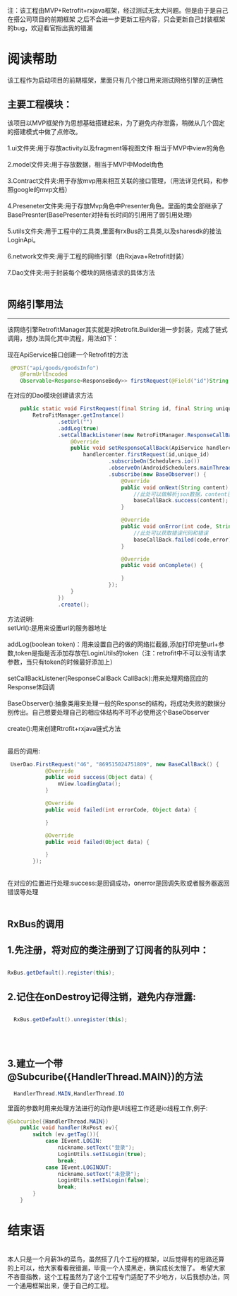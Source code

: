 注：该工程由MVP+Retrofit+rxjava框架，经过测试无太大问题。但是由于是自己在搭公司项目的前期框架
之后不会进一步更新工程内容，只会更新自己封装框架的bug，欢迎看官指出我的错漏

阅读帮助
===
该工程作为启动项目的前期框架，里面只有几个接口用来测试网络引擎的正确性<br/>

主要工程模块：
---
该项目以MVP框架作为思想基础搭建起来，为了避免内存泄露，稍微从几个固定的搭建模式中做了点修改。<br/>
<br/>
1.ui文件夹:用于存放activity以及fragment等视图文件 相当于MVP中view的角色<br/>
<br/>
2.model文件夹:用于存放数据，相当于MVP中Model角色<br/>
<br/>
3.Contract文件夹:用于存放mvp用来相互关联的接口管理，（用法详见代码，和参照google的mvp文档）<br/>
<br/>
4.Preseneter文件夹:用于存放Mvp角色中Presenter角色。里面的类全部继承了BasePresnter(BasePresenter对持有长时间的引用用了弱引用处理)<br/>
<br/>
5.utils文件夹:用于工程中的工具类,里面有rxBus的工具类,以及sharesdk的接法LoginApi。<br/>
<br/>
6.network文件夹:用于工程的网络引擎（由Rxjava+Retrofit封装）<br/>
<br/>
7.Dao文件夹:用于封装每个模块的网络请求的具体方法<br/>
<br/>

## 网络引擎用法
---

该网络引擎RetrofitManager其实就是对Retrofit.Builder进一步封装，完成了链式调用，想办法简化其中流程，用法如下：<br/>
<br/>
现在ApiService接口创建一个Retrofit的方法<br/>
```Java
 @POST("api/goods/goodsInfo")
    @FormUrlEncoded
    Observable<Response<ResponseBody>> firstRequest(@Field("id")String id, @Field("unique_id")String unique_id);
```
在对应的Dao模块创建请求方法
```Java
	public static void FirstRequest(final String id, final String unique_id, final BaseCallBack baseCallBack){
        RetroFitManager.getInstance()
                .setUrl("")
                .addLog(true)
                .setCallBackListener(new RetroFitManager.ResponseCallBack() {
                    @Override
                    public void setResponseCallBack(ApiService handlercenter) {
                        handlercenter.firstRequest(id,unique_id)
                                .subscribeOn(Schedulers.io())
                                .observeOn(AndroidSchedulers.mainThread())
                                .subscribe(new BaseObserver() {
                                    @Override
                                    public void onNext(String content) {
                                        //此处可以做解析json数据，content已经去掉了code和message
                                        baseCallBack.success(content);
                                    }

                                    @Override
                                    public void onError(int code, String error) {
                                        //此处可以获取错误代码和错误
                                        baseCallBack.failed(code,error);
                                    }

                                    @Override
                                    public void onComplete() {

                                    }
                                });
                    }
                })
                .create();
```

方法说明:<br/>
setUrl():是用来设置url的服务器地址<br/>
<br/>
addLog(boolean token)：用来设置自己的做的网络拦截器,添加打印完整url+参数,token是指是否添加存放在LoginUtils的token（注：retrofit中不可以没有请求参数，当只有token的时候最好添加上）<br/>
<br/>
setCallBackListener(ResponseCallBack CallBack):用来处理网络回应的Response体回调<br/>
<br/>
BaseObserver():抽象类用来处理一般的Response的结构，将成功失败的数据分别传出。自己想要处理自己的相应体结构不可不必使用这个BaseObserver<br/>
<br/>
create():用来创建Rtrofit+rxjava链式方法<br/>
<br/>

最后的调用:
```java
 UserDao.FirstRequest("46", "869515024751809", new BaseCallBack() {
            @Override
            public void success(Object data) {
                mView.loadingData();
            }

            @Override
            public void failed(int errorCode, Object data) {

            }

            @Override
            public void failed(Object data) {

            }
        });
```
<br/>
在对应的位置进行处理:success:是回调成功，onerror是回调失败或者服务器返回错误等处理<br/>
<br/>

## RxBus的调用

## 1.先注册，将对应的类注册到了订阅者的队列中：<br/>
```Java

RxBus.getDefault().register(this);

```

## 2.记住在onDestroy记得注销，避免内存泄露:
```Java

  RxBus.getDefault().unregister(this);
  
```
<br/>

## 3.建立一个带 @Subcuribe({HandlerThread.MAIN})的方法<br/>

```java
  HandlerThread.MAIN,HandlerThread.IO
```
里面的参数时用来处理方法进行的动作是UI线程工作还是io线程工作,例子:
```java
@Subcuribe({HandlerThread.MAIN})
    public void handler(RxPost ev){
        switch (ev.getTag()){
            case IEvent.LOGIN:
                nickname.setText("登录");
                LoginUtils.setIsLogin(true);
                break;
            case IEvent.LOGINOUT:
                nickname.setText("未登录");
                LoginUtils.setIsLogin(false);
                break;
        }
    }
```

# 结束语
<br/>
本人只是一个月薪3k的菜鸟，虽然搭了几个工程的框架，以后觉得有的思路还算的上可以，给大家看看我错漏，毕竟一个人摸黑走，确实成长太慢了。
希望大家不吝啬指教，这个工程虽然为了这个工程专门适配了不少地方，以后我想办法，同一个通用框架出来，便于自己的工程。<br/>







 


